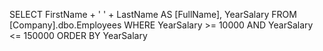SELECT FirstName + ' ' + LastName AS [FullName], 
YearSalary 
FROM [Company].dbo.Employees
WHERE YearSalary >= 10000 AND
YearSalary <= 150000
ORDER BY YearSalary